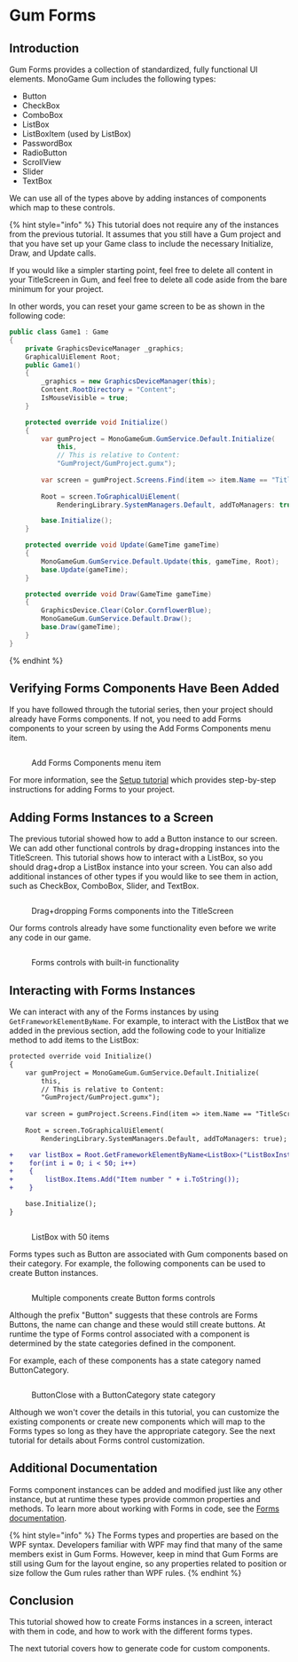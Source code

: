 # Gum Forms

## Introduction

Gum Forms provides a collection of standardized, fully functional UI elements. MonoGame Gum includes the following types:

* Button
* CheckBox
* ComboBox
* ListBox
* ListBoxItem (used by ListBox)
* PasswordBox
* RadioButton
* ScrollView
* Slider
* TextBox

We can use all of the types above by adding instances of components which map to these controls.

{% hint style="info" %}
This tutorial does not require any of the instances from the previous tutorial. It assumes that you still have a Gum project and that you have set up your Game class to include the necessary Initialize, Draw, and Update calls.

If you would like a simpler starting point, feel free to delete all content in your TitleScreen in Gum, and feel free to delete all code aside from the bare minimum for your project.

In other words, you can reset your game screen to be as shown in the following code:

```csharp
public class Game1 : Game
{
    private GraphicsDeviceManager _graphics;
    GraphicalUiElement Root;
    public Game1()
    {
        _graphics = new GraphicsDeviceManager(this);
        Content.RootDirectory = "Content";
        IsMouseVisible = true;
    }

    protected override void Initialize()
    {
        var gumProject = MonoGameGum.GumService.Default.Initialize(
            this,
            // This is relative to Content:
            "GumProject/GumProject.gumx");
            
        var screen = gumProject.Screens.Find(item => item.Name == "TitleScreen");
        
        Root = screen.ToGraphicalUiElement(
            RenderingLibrary.SystemManagers.Default, addToManagers: true);

        base.Initialize();
    }

    protected override void Update(GameTime gameTime)
    {
        MonoGameGum.GumService.Default.Update(this, gameTime, Root);
        base.Update(gameTime);
    }

    protected override void Draw(GameTime gameTime)
    {
        GraphicsDevice.Clear(Color.CornflowerBlue);
        MonoGameGum.GumService.Default.Draw();
        base.Draw(gameTime);
    }
}

```
{% endhint %}

## Verifying Forms Components Have Been Added

If you have followed through the tutorial series, then your project should already have Forms components. If not, you need to add Forms components to your screen by using the Add Forms Components menu item.

<figure><img src="../../../../.gitbook/assets/image (1).png" alt=""><figcaption><p>Add Forms Components menu item</p></figcaption></figure>

For more information, see the [Setup tutorial](setup.md#creating-a-new-gum-project) which provides step-by-step instructions for adding Forms to your project.

## Adding Forms Instances to a Screen

The previous tutorial showed how to add a Button instance to our screen. We can add other functional controls by drag+dropping instances into the TitleScreen. This tutorial shows how to interact with a ListBox, so you should drag+drop a ListBox instance into your screen. You can also add additional instances of other types if you would like to see them in action, such as CheckBox, ComboBox, Slider, and TextBox.

<figure><img src="../../../../.gitbook/assets/24_12 02 10.gif" alt=""><figcaption><p>Drag+dropping Forms components into the TitleScreen</p></figcaption></figure>

Our forms controls already have some functionality even before we write any code in our game.

<figure><img src="../../../../.gitbook/assets/24_12 03 46.gif" alt=""><figcaption><p>Forms controls with built-in functionality</p></figcaption></figure>

## Interacting with Forms Instances

We can interact with any of the Forms instances by using `GetFrameworkElementByName`. For example, to interact with the ListBox that we added in the previous section, add the following code to your Initialize method to add items to the ListBox:

```diff
protected override void Initialize()
{
    var gumProject = MonoGameGum.GumService.Default.Initialize(
        this,
        // This is relative to Content:
        "GumProject/GumProject.gumx");      
        
    var screen = gumProject.Screens.Find(item => item.Name == "TitleScreen");
        
    Root = screen.ToGraphicalUiElement(
        RenderingLibrary.SystemManagers.Default, addToManagers: true);

+    var listBox = Root.GetFrameworkElementByName<ListBox>("ListBoxInstance");
+    for(int i = 0; i < 50; i++)
+    {
+        listBox.Items.Add("Item number " + i.ToString());
+    }

    base.Initialize();
}
```

<figure><img src="../../../../.gitbook/assets/24_12 10 48.gif" alt=""><figcaption><p>ListBox with 50 items</p></figcaption></figure>

Forms types such as Button are associated with Gum components based on their category. For example, the following components can be used to create Button instances.

<figure><img src="../../../../.gitbook/assets/image (105).png" alt=""><figcaption><p>Multiple components create Button forms controls</p></figcaption></figure>

Although the prefix "Button" suggests that these controls are Forms Buttons, the name can change and these would still create buttons. At runtime the type of Forms control associated with a component is determined by the state categories defined in the component.

For example, each of these components has a state category named ButtonCategory.

<figure><img src="../../../../.gitbook/assets/image (106).png" alt=""><figcaption><p>ButtonClose with a ButtonCategory state category</p></figcaption></figure>

Although we won't cover the details in this tutorial, you can customize the existing components or create new components which will map to the Forms types so long as they have the appropriate category. See the next tutorial for details about Forms control customization.

## Additional Documentation

Forms component instances can be added and modified just like any other instance, but at runtime these types provide common properties and methods. To learn more about working with Forms in code, see the [Forms documentation](../../gum-forms/controls/).

{% hint style="info" %}
The Forms types and properties are based on the WPF syntax. Developers familiar with WPF may find that many of the same members exist in Gum Forms. However, keep in mind that Gum Forms are still using Gum for the layout engine, so any properties related to position or size follow the Gum rules rather than WPF rules.
{% endhint %}

## Conclusion

This tutorial showed how to create Forms instances in a screen, interact with them in code, and how to work with the different forms types.

The next tutorial covers how to generate code for custom components.
